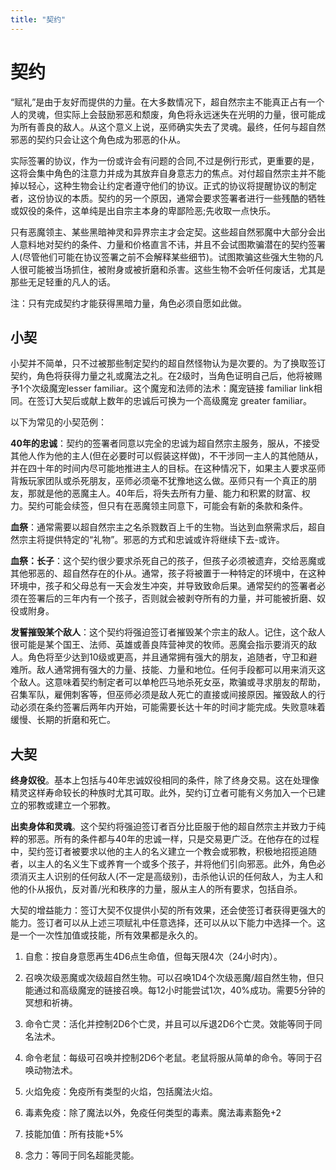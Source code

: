 ```yaml
---
title: "契约"
---
```

# 契约

“赋礼”是由于友好而提供的力量。在大多数情况下，超自然宗主不能真正占有一个人的灵魂，但实际上会鼓励邪恶和颓废，角色将永远迷失在光明的力量，很可能成为所有善良的敌人。从这个意义上说，巫师确实失去了灵魂。最终，任何与超自然邪恶的契约只会让这个角色成为邪恶的仆从。

实际签署的协议，作为一份或许会有问题的合同,不过是例行形式，更重要的是，这将会集中角色的注意力并成为其放弃自身意志力的焦点。对付超自然宗主并不能掉以轻心，这种生物会让约定者遵守他们的协议。正式的协议将提醒协议的制定者，这份协议的本质。契约的另一个原因，通常会要求签署者进行一些残酷的牺牲或奴役的条件，这单纯是出自宗主本身的卑鄙险恶;先收取一点快乐。

只有恶魔领主、某些黑暗神灵和异界宗主才会定契。这些超自然邪魔中大部分会出人意料地对契约的条件、力量和价格直言不讳，并且不会试图欺骗潜在的契约签署人(尽管他们可能在协议签署之前不会解释某些细节)。试图欺骗这些强大生物的凡人很可能被当场抓住，被附身或被折磨和杀害。这些生物不会听任何废话，尤其是那些无足轻重的凡人的话。

注：只有完成契约才能获得黑暗力量，角色必须自愿如此做。

## 小契

小契并不简单，只不过被那些制定契约的超自然怪物认为是次要的。为了换取签订契约，角色将获得力量之礼或魔法之礼。在2级时，当角色证明自己后，他将被赐予1个次级魔宠lesser familiar。这个魔宠和法师的法术：魔宠链接 familiar link相同。在签订大契后或献上数年的忠诚后可换为一个高级魔宠 greater familiar。

以下为常见的小契范例：

**40年的忠诚**：契约的签署者同意以完全的忠诚为超自然宗主服务，服从，不接受其他人作为他的主人(但在必要时可以假装这样做)，不干涉同一主人的其他随从，并在四十年的时间内尽可能地推进主人的目标。在这种情况下，如果主人要求巫师背叛玩家团队或杀死朋友，巫师必须毫不犹豫地这么做。巫师只有一个真正的朋友，那就是他的恶魔主人。40年后，将失去所有力量、能力和积累的财富、权力。契约可能会续签，但只有在恶魔领主同意下，可能会有新的条款和条件。

**血祭**：通常需要以超自然宗主之名杀戮数百上千的生物。当达到血祭需求后，超自然宗主将提供特定的“礼物”。邪恶的方式和忠诚或许将继续下去-或许。

**血祭：长子**：这个契约很少要求杀死自己的孩子，但孩子必须被遗弃，交给恶魔或其他邪恶的、超自然存在的仆从。通常，孩子将被置于一种特定的环境中，在这种环境中，孩子和父母总有一天会发生冲突，并导致致命后果。通常契约的签署者必须在签署后的三年内有一个孩子，否则就会被剥夺所有的力量，并可能被折磨、奴役或附身。

**发誓摧毁某个敌人**：这个契约将强迫签订者摧毁某个宗主的敌人。记住，这个敌人很可能是某个国王、法师、英雄或善良阵营神灵的牧师。恶魔会指示要消灭的敌人。角色将至少达到10级或更高，并且通常拥有强大的朋友，追随者，守卫和避难所。敌人通常拥有强大的力量、技能、力量和地位。任何手段都可以用来消灭这个敌人。这意味着契约制定者可以单枪匹马地杀死女巫，欺骗或寻求朋友的帮助，召集军队，雇佣刺客等，但巫师必须是敌人死亡的直接或间接原因。摧毁敌人的行动必须在条约签署后两年内开始，可能需要长达十年的时间才能完成。失败意味着缓慢、长期的折磨和死亡。

## 大契

**终身奴役**。基本上包括与40年忠诚奴役相同的条件，除了终身交易。这在处理像精灵这样寿命较长的种族时尤其可取。此外，契约订立者可能有义务加入一个已建立的邪教或建立一个邪教。

**出卖身体和灵魂**。这个契约将强迫签订者百分比臣服于他的超自然宗主并致力于纯粹的邪恶。所有的条件都与40年的忠诚一样，只是交易更广泛。在他存在的过程中，契约签订者被要求以他的主人的名义建立一个教会或邪教，积极地招揽追随者，以主人的名义生下或养育一个或多个孩子，并将他们引向邪恶。此外，角色必须消灭主人识别的任何敌人(不一定是高级别)，击杀他认识的任何敌人，为主人和他的仆从报仇，反对善/光和秩序的力量，服从主人的所有要求，包括自杀。

大契的增益能力：签订大契不仅提供小契的所有效果，还会使签订者获得更强大的能力。签订者可以从上述三项赋礼中任意选择，还可以从以下能力中选择一个。这是一个一次性加值或技能，所有效果都是永久的。

1. 自愈：按自身意愿再生4D6点生命值，但每天限4次（24小时内）。

2. 召唤次级恶魔或次级超自然生物。可以召唤1D4个次级恶魔/超自然生物，但只能通过和高级魔宠的链接召唤。每12小时能尝试1次，40%成功。需要5分钟的冥想和祈祷。

3. 命令亡灵：活化并控制2D6个亡灵，并且可以斥退2D6个亡灵。效能等同于同名法术。

4. 命令老鼠：每级可召唤并控制2D6个老鼠。老鼠将服从简单的命令。等同于召唤动物法术。

5. 火焰免疫：免疫所有类型的火焰，包括魔法火焰。

6. 毒素免疫：除了魔法以外，免疫任何类型的毒素。魔法毒素豁免+2

7. 技能加值：所有技能+5%

8. 念力：等同于同名超能灵能。
